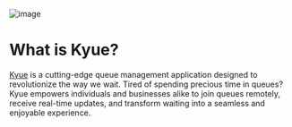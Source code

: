 ![image](https://github.com/joshxfi/kyue/assets/69457996/c06029f9-212b-49af-8be9-9104d75b7027)

# What is Kyue?
[Kyue](https://kyue.omsimos.com) is a cutting-edge queue management application designed to revolutionize the way we wait. Tired of spending precious time in queues? Kyue empowers individuals and businesses alike to join queues remotely, receive real-time updates, and transform waiting into a seamless and enjoyable experience.

